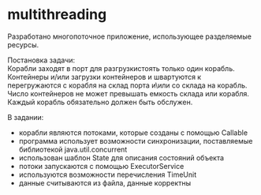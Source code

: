 # multithreading

Разработано многопоточное приложение, использующее разделяемые ресурсы.

Постановка задачи:<br />
Корабли заходят в порт для разгрузкистоять только один корабль. Контейнеры и/или загрузки контейнеров и швартуются к
перегружаются с корабля на склад порта и\или со склада на корабль. Число контейнеров
не может превышать емкость склада или корабля. Каждый корабль обязательно должен
быть обслужен.

В задании:
* корабли являются потоками, которые созданы с помощью Callable
* программа использует возможности синхронизации, поставляемые библиотекой java.util.concurrent
* использован шаблон State для описания состояний объекта
* потоки запускаются с помощью ExecutorService
* используются возможности перечисления TimeUnit
* данные считываются из файла, данные корректны

